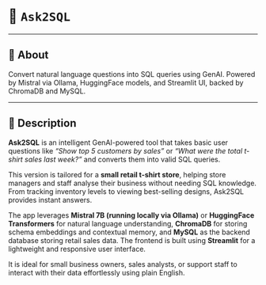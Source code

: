 # 🔹 `Ask2SQL`

---

## 🧾 About 
Convert natural language questions into SQL queries using GenAI. Powered by Mistral via Ollama, HuggingFace models, and Streamlit UI, backed by ChromaDB and MySQL.

---

## 📘 Description
**Ask2SQL** is an intelligent GenAI-powered tool that takes basic user questions like *“Show top 5 customers by sales”* or *“What were the total t-shirt sales last week?”* and converts them into valid SQL queries.

This version is tailored for a **small retail t-shirt store**, helping store managers and staff analyse their business without needing SQL knowledge. From tracking inventory levels to viewing best-selling designs, Ask2SQL provides instant answers.

The app leverages **Mistral 7B (running locally via Ollama)** or **HuggingFace Transformers** for natural language understanding, **ChromaDB** for storing schema embeddings and contextual memory, and **MySQL** as the backend database storing retail sales data. The frontend is built using **Streamlit** for a lightweight and responsive user interface.

It is ideal for small business owners, sales analysts, or support staff to interact with their data effortlessly using plain English.
